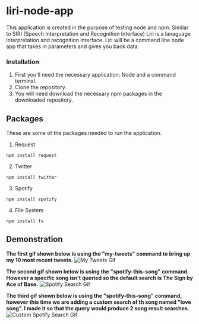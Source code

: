 # liri-node-app

This application is created in the purpose of testing node and npm. Similar to SIRI (Speech Interpretation and Recognition Interface) Liri is a lanaguage interpretation and recognition interface. Liri will be a command line node app that takes in parameters and gives you back data. 

### Installation

1. First you'll need the necessary application: Node and a command terminal. 
2. Clone the repository.
3. You will need download the necessary npm packages in the downloaded repository. 


## Packages
These are some of the packages needed to run the application.

1. Request

```npm install request```

2. Twitter

```npm install twitter```

3. Spotify

```npm install spotify```

4. File System

```npm install fs```


## Demonstration 

**The first gif shown below is using the "my-tweets" command to bring up my 10 most recent tweets.**
![My Tweets Gif](gifs/node-my-tweet.gif)

**The second gif shown below is using the "spotify-this-song" command. However a specific song isn't queried 
so the default search is The Sign by Ace of Base.**
![Spotify Search Gif](gifs/spotify.gif)

**The third gif shown below is using the "spotify-this-song" command, however this time we are adding a 
custom search of th song named "love song". I made it so that the query would produce 2 song result searches.**
![Custom Spotify Search Gif](gifs/spotify-custom.gif)
